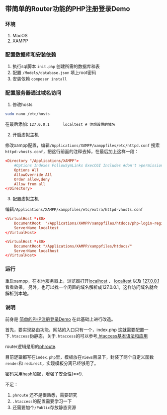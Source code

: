 ## 带简单的Router功能的PHP注册登录Demo

### 环境

  1. MacOS
  2. XAMPP

### 配置数据库和安装依赖

1. 执行sql脚本 `init.php` 创建所需的数据库和表
2. 配置 `/Models/database.json` 填上root密码
3. 安装依赖 `composer install`

### 配置服务器通过域名访问

1. 修改hosts

```bash
sudo nano /etc/hosts
```

在最后添加: `127.0.0.1      localtest # 你想设置的域名`

2. 开启虚拟主机

修改xampp配置，编辑`/Applications/XAMPP/xamppfiles/etc/httpd.conf`
搜索`httpd-vhosts.conf`，把这行前面的注释去掉，在最后加上这样一段：

```conf
<Directory "/Applications/XAMPP">
    #Options Indexes FollowSymLinks ExecCGI Includes #don't >permission see list
    Options All
    AllowOverride All
    Order allow,deny
    Allow from all
</Directory>
```

3. 配置虚拟主机

编辑`/Applications/XAMPP/xamppfiles/etc/extra/httpd-vhosts.conf`

```conf
<VirtualHost *:80>
    DocumentRoot  "/Applications/XAMPP/xamppfiles/htdocs/php-login-register/"
    ServerName localtest
</VirtualHost>

<VirtualHost *:80>
    DocumentRoot "/Applications/XAMPP/xamppfiles/htdocs/"
    ServerName localhost
</VirtualHost>
```


### 运行

重启xampp，在本地服务器上，浏览器打开[localhost](localhost) 、 [localtest](localtest) 以及 [127.0.0.1](127.0.0.1) 看看效果。
另外，也可以找一个闲置的域名解析成127.0.0.1，这样访问域名就会解析到本地。

### 说明

前身是 [简单的PHP注册登录Demo](https://github.com/xiao555/PHP-register-login) 在此基础上进行改造。

首先，要实现路由功能，网站的入口只有一个，index.php
这就需要配置一下`.htaccess`伪静态，关于`.htaccess`的可以参考[.htaccess基本语法和应用](http://blog.sina.com.cn/s/blog_6e8b46e701014drc.html)

router逻辑是用的[phroute](https://github.com/mrjgreen/phroute).

目前逻辑都写在`index.php`里，模板放在`Views`目录下，封装了两个自定义函数`render`和 `redirect`，实现模板分离已经够用了。

密码采用hash加密，增强了安全性(==!).

不足：

  1. `phroute` 还不是很熟悉，需要研究
  2. `.htaccess`的配置需要学习一下
  3. 还需要加个`/Public`存放静态资源



